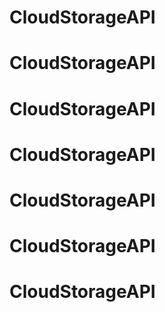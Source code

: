 # CloudStorageAPI
# CloudStorageAPI
# CloudStorageAPI
# CloudStorageAPI
# CloudStorageAPI
# CloudStorageAPI
# CloudStorageAPI
